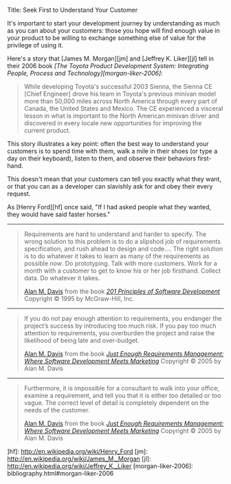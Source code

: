 Title: Seek First to Understand Your Customer

It's important to start your development journey by understanding as much as you can about your customers: those you hope will find enough value in your product to be willing to exchange something else of value for the privilege of using it.

Here's a story that [James M. Morgan][jm] and [Jeffrey K. Liker][jl] tell in their 2006 book <cite>[The Toyota Product Development System: Integrating People, Process and Technology][morgan-liker-2006]</cite>:

> While developing Toyota's successful 2003 Sienna, the Sienna CE [Chief Engineer] drove his team in Toyota's previous minivan model more than 50,000 miles across North America through every part of Canada, the United States and Mexico. The CE experienced a visceral lesson in what is important to the North American minivan driver and discovered in every locale new opportunities for improving the current product.

This story illustrates a key point: often the best way to understand your customers is to spend time with them, walk a mile in their shoes (or type a day on their keyboard), listen to them, and observe their behaviors first-hand.

This doesn't mean that your customers can tell you exactly what they want, or that you can as a developer can slavishly ask for and obey their every request.

As [Henry Ford][hf] once said, "If I had asked people what they wanted, they would have said faster horses."

----

<blockquote>
<p>
Requirements are hard to understand and harder to specify. The wrong solution to this problem is to do a slipshod job of requirements specification, and rush ahead to design and code.... The right solution is to do whatever it takes to learn as many of the requirements as possible <em>now</em>. Do prototyping. Talk with more customers. Work for a month with a customer to get to know his or her job firsthand. Collect data. Do whatever it takes.</p>

<footer>
<a href="http://en.wikipedia.org/wiki/Alan_M._Davis">Alan M. Davis</a> from the book <cite><a href="bibliography.html#davis-1995">201 Principles of Software Development</a></cite> Copyright &copy; 1995 by McGraw-Hill, Inc.
</footer>
</blockquote>

----

<blockquote>
<p>
If you do not pay enough attention to requirements, you endanger the project&#8217;s success by introducing too much risk. If you pay too much attention to requirements, you overburden the project and raise the likelihood of being late and over-budget.</p>

<footer>
<a href="http://en.wikipedia.org/wiki/Alan_M._Davis">Alan M. Davis</a> from the book <cite><a href="bibliography.html#davis-2005">Just Enough Requirements Management: Where Software Development Meets Marketing</a></cite> Copyright &copy; 2005 by Alan M. Davis
</footer>
</blockquote>

----

<blockquote>
<p>
Furthermore, it is impossible for a consultant to walk into your office, examine a requirement, and tell you that it is either too detailed or too vague. The correct level of detail is completely dependent on the needs of the customer.</p>

<footer>
<a href="http://en.wikipedia.org/wiki/Alan_M._Davis">Alan M. Davis</a> from the book <cite><a href="bibliography.html#davis-2005">Just Enough Requirements Management: Where Software Development Meets Marketing</a></cite> Copyright &copy; 2005 by Alan M. Davis
</footer>
</blockquote>




]hf]: http://en.wikipedia.org/wiki/Henry_Ford
[jm]: http://en.wikipedia.org/wiki/James_M._Morgan
[jl]: http://en.wikipedia.org/wiki/Jeffrey_K._Liker
[morgan-liker-2006]: bibliography.html#morgan-liker-2006

